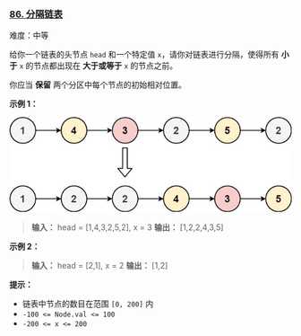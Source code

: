 ### [86\. 分隔链表](https://leetcode.cn/problems/partition-list/)

难度：中等

给你一个链表的头节点 `head` 和一个特定值 `x`，请你对链表进行分隔，使得所有 **小于** `x` 的节点都出现在 **大于或等于** `x` 的节点之前。

你应当 **保留** 两个分区中每个节点的初始相对位置。

**示例 1：**

![](./assets/img/Question0086.jpg)

> **输入：** head = [1,4,3,2,5,2], x = 3
> **输出：** [1,2,2,4,3,5]

**示例 2：**

> **输入：** head = [2,1], x = 2
> **输出：** [1,2]

**提示：**

- 链表中节点的数目在范围 `[0, 200]` 内
- `-100 <= Node.val <= 100`
- `-200 <= x <= 200`

